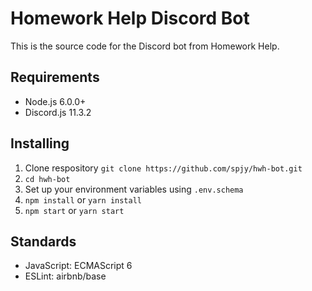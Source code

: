 # Homework Help Discord Bot
This is the source code for the Discord bot from Homework Help.

## Requirements
- Node.js 6.0.0+
- Discord.js 11.3.2

## Installing
1. Clone respository `git clone https://github.com/spjy/hwh-bot.git`
2. `cd hwh-bot`
3. Set up your environment variables using `.env.schema`
4. `npm install` or `yarn install`
5. `npm start` or `yarn start`

## Standards
- JavaScript: ECMAScript 6
- ESLint: airbnb/base